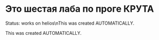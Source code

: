 # Это шестая лаба по проге КРУТА
Status: works on helios\nThis was created AUTOMATICALLY.



This was created AUTOMATICALLY.
